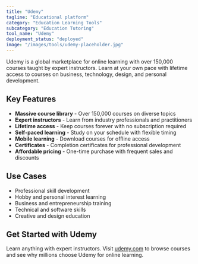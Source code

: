 ```yaml
---
title: "Udemy"
tagline: "Educational platform"
category: "Education Learning Tools"
subcategory: "Education Tutoring"
tool_name: "Udemy"
deployment_status: "deployed"
image: "/images/tools/udemy-placeholder.jpg"
---
```

Udemy is a global marketplace for online learning with over 150,000 courses taught by expert instructors. Learn at your own pace with lifetime access to courses on business, technology, design, and personal development.

## Key Features

- **Massive course library** - Over 150,000 courses on diverse topics
- **Expert instructors** - Learn from industry professionals and practitioners
- **Lifetime access** - Keep courses forever with no subscription required
- **Self-paced learning** - Study on your schedule with flexible timing
- **Mobile learning** - Download courses for offline access
- **Certificates** - Completion certificates for professional development
- **Affordable pricing** - One-time purchase with frequent sales and discounts

## Use Cases

- Professional skill development
- Hobby and personal interest learning
- Business and entrepreneurship training
- Technical and software skills
- Creative and design education

## Get Started with Udemy

Learn anything with expert instructors. Visit [udemy.com](https://www.udemy.com) to browse courses and see why millions choose Udemy for online learning.
